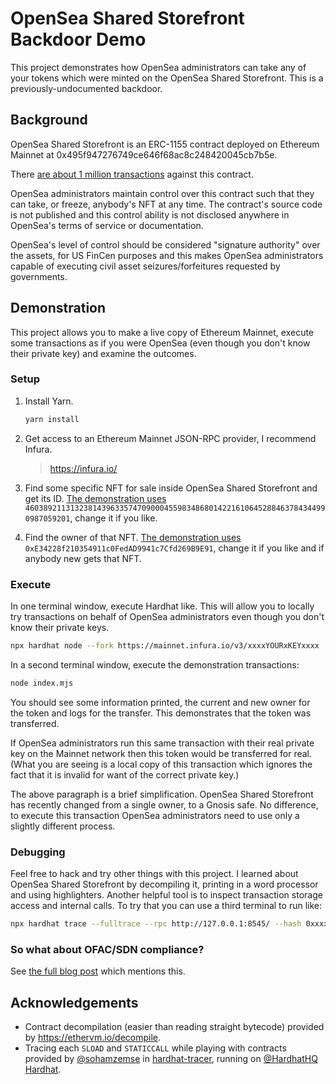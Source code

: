 # OpenSea Shared Storefront Backdoor Demo

This project demonstrates how OpenSea administrators can take any of your tokens which were minted on the OpenSea Shared Storefront. This is a previously-undocumented backdoor.

## Background

OpenSea Shared Storefront is an ERC-1155 contract deployed on Ethereum Mainnet at 0x495f947276749ce646f68ac8c248420045cb7b5e.

There [are about 1 million transactions](https://etherscan.io/txs?a=0x495f947276749ce646f68ac8c248420045cb7b5e) against this contract.

OpenSea administrators maintain control over this contract such that they can take, or freeze, anybody's NFT at any time. The contract's source code is not published and this control ability is not disclosed anywhere in OpenSea's terms of service or documentation.

OpenSea's level of control should be considered "signature authority" over the assets, for US FinCen purposes and this makes OpenSea administrators capable of executing civil asset seizures/forfeitures requested by governments.

## Demonstration

This project allows you to make a live copy of Ethereum Mainnet, execute some transactions as if you were OpenSea (even though you don't know their private key) and examine the outcomes.

### Setup

1. Install Yarn.
   ```sh
   yarn install
   ```

2. Get access to an Ethereum Mainnet JSON-RPC provider, I recommend Infura.

   > https://infura.io/

3. Find some specific NFT for sale inside OpenSea Shared Storefront and get its ID. [The demonstration uses](./index.mjs) `46038921131323814396335747090004559834868014221610645288463784344990987059201`, change it if you like.

4. Find the owner of that NFT. [The demonstration uses](./index.mjs)  `0xE34228f210354911c0FedAD9941c7Cfd269B9E91`, change it if you like and if anybody new gets that NFT.

### Execute

In one terminal window, execute Hardhat like. This will allow you to locally try transactions on behalf of OpenSea administrators even though you don't know their private keys.

```sh
npx hardhat node --fork https://mainnet.infura.io/v3/xxxxYOURxKEYxxxx
```

In a second terminal window, execute the demonstration transactions:

```sh
node index.mjs
```

You should see some information printed, the current and new owner for the token and logs for the transfer. This demonstrates that the token was transferred.

If OpenSea administrators run this same transaction with their real private key on the Mainnet network then this token would be transferred for real. (What you are seeing is a local copy of this transaction which ignores the fact that it is invalid for want of the correct private key.)

The above paragraph is a brief simplification. OpenSea Shared Storefront has recently changed from a single owner, to a Gnosis safe. No difference, to execute this transaction OpenSea administrators need to use only a slightly different process.

### Debugging

Feel free to hack and try other things with this project. I learned about OpenSea Shared Storefront by decompiling it, printing in a word processor and using highlighters. Another helpful tool is to inspect transaction storage access and internal calls. To try that you can use a third terminal to run like:

```sh
npx hardhat trace --fulltrace --rpc http://127.0.0.1:8545/ --hash 0xxxxxYOURxTRANSACTIONxHASHxxxx 
```

### So what about OFAC/SDN compliance?

See [the full blog post](https://blog.phor.net/2022/11/04/Does-OpenSea-Shared-Storefront-have-a-backdoor.html) which mentions this.

## Acknowledgements

- Contract decompilation (easier than reading straight bytecode) provided by https://ethervm.io/decompile.
- Tracing each `SLOAD` and `STATICCALL` while playing with contracts provided by [@sohamzemse](https://twitter.com/sohamzemse) in [hardhat-tracer](https://github.com/zemse/hardhat-tracer), running on [@HardhatHQ](https://twitter.com/HardhatHQ) [Hardhat](https://hardhat.org/).